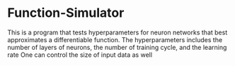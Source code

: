 # Function-Simulator
This is a program that tests hyperparameters for neuron networks that best approximates a differentiable function. 
The hyperparameters includes the number of layers of neurons, the number of training cycle, and the learning rate
One can control the size of input data as well
